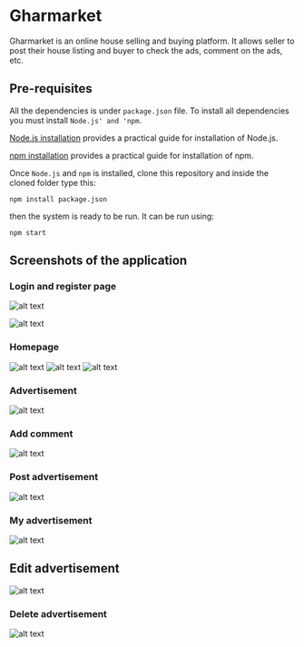 # Gharmarket
Gharmarket is an online house selling and buying platform. It allows seller to post their house listing and buyer to check the ads, comment on the ads, etc.


## Pre-requisites
All the dependencies is under `package.json` file. To install all dependencies you must install `Node.js' and 'npm`.

[Node.js installation](https://nodejs.org/en/) provides a practical guide for installation of Node.js.

[npm installation](https://docs.npmjs.com/cli/install) provides a practical guide for installation of npm.

Once `Node.js` and `npm` is installed, clone this repository and inside the cloned folder type this:

```
npm install package.json
```

then the system is ready to be run. It can be run using:

```
npm start
```

## Screenshots of the application

### Login and register page

![alt text](https://i.imgur.com/RProJFi.jpg)

![alt text](https://i.imgur.com/UuA0WPu.jpg)

### Homepage

![alt text](https://i.imgur.com/JcefeRn.jpg)
![alt text](https://i.imgur.com/AFn4pii.jpg)
![alt text](https://i.imgur.com/QT4OTad.jpg)

### Advertisement

![alt text](https://i.imgur.com/T2e6vxt.jpg)


### Add comment

![alt text](https://i.imgur.com/rTxMbMF.jpg)


### Post advertisement

![alt text](https://i.imgur.com/Lb6RwUJ.jpg)

### My advertisement

![alt text](https://i.imgur.com/EkKb63o.jpg)

## Edit advertisement

![alt text](https://i.imgur.com/OJbBTx2.jpg)

### Delete advertisement

![alt text](https://i.imgur.com/ewWCLYG.jpg)





